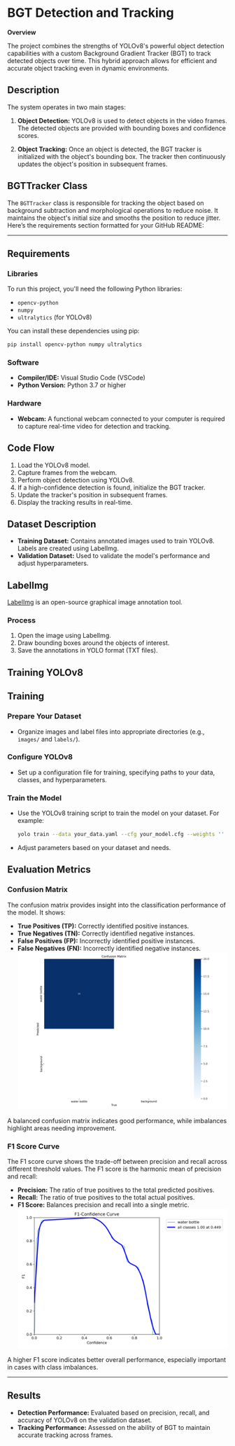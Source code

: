 # BGT Detection and Tracking

**Overview**

The project combines the strengths of YOLOv8's powerful object detection capabilities with a custom Background Gradient Tracker (BGT) to track detected objects over time. This hybrid approach allows for efficient and accurate object tracking even in dynamic environments.

## Description

The system operates in two main stages:

1. **Object Detection:** YOLOv8 is used to detect objects in the video frames. The detected objects are provided with bounding boxes and confidence scores.

2. **Object Tracking:** Once an object is detected, the BGT tracker is initialized with the object's bounding box. The tracker then continuously updates the object's position in subsequent frames.

## BGTTracker Class

The `BGTTracker` class is responsible for tracking the object based on background subtraction and morphological operations to reduce noise. It maintains the object's initial size and smooths the position to reduce jitter.
Here’s the requirements section formatted for your GitHub README:

---

## Requirements

### Libraries

To run this project, you'll need the following Python libraries:

- `opencv-python`
- `numpy`
- `ultralytics` (for YOLOv8)

You can install these dependencies using pip:

```bash
pip install opencv-python numpy ultralytics
```

### Software

- **Compiler/IDE:** Visual Studio Code (VSCode)
- **Python Version:** Python 3.7 or higher

### Hardware

- **Webcam:** A functional webcam connected to your computer is required to capture real-time video for detection and tracking.





## Code Flow

1. Load the YOLOv8 model.
2. Capture frames from the webcam.
3. Perform object detection using YOLOv8.
4. If a high-confidence detection is found, initialize the BGT tracker.
5. Update the tracker's position in subsequent frames.
6. Display the tracking results in real-time.

## Dataset Description

- **Training Dataset:** Contains annotated images used to train YOLOv8. Labels are created using LabelImg.
- **Validation Dataset:** Used to validate the model's performance and adjust hyperparameters.

## LabelImg

[LabelImg](https://github.com/tzutalin/labelImg) is an open-source graphical image annotation tool.

### Process

1. Open the image using LabelImg.
2. Draw bounding boxes around the objects of interest.
3. Save the annotations in YOLO format (TXT files).

## Training YOLOv8


## Training

### Prepare Your Dataset

- Organize images and label files into appropriate directories (e.g., `images/` and `labels/`).

### Configure YOLOv8

- Set up a configuration file for training, specifying paths to your data, classes, and hyperparameters.

### Train the Model

- Use the YOLOv8 training script to train the model on your dataset. For example:

  ```bash
  yolo train --data your_data.yaml --cfg your_model.cfg --weights '' --batch-size 16 --epochs 50
  ```

- Adjust parameters based on your dataset and needs.

## Evaluation Metrics

### Confusion Matrix

The confusion matrix provides insight into the classification performance of the model. It shows:

- **True Positives (TP):** Correctly identified positive instances.
- **True Negatives (TN):** Correctly identified negative instances.
- **False Positives (FP):** Incorrectly identified positive instances.
- **False Negatives (FN):** Incorrectly identified negative instances.
  ![Confusion Matrix](https://github.com/NimraSohail332/BGT-detection-and-tracking/blob/main/train17/confusion_matrix.png?raw=true)

A balanced confusion matrix indicates good performance, while imbalances highlight areas needing improvement.

### F1 Score Curve

The F1 score curve shows the trade-off between precision and recall across different threshold values. The F1 score is the harmonic mean of precision and recall:

- **Precision:** The ratio of true positives to the total predicted positives.
- **Recall:** The ratio of true positives to the total actual positives.
- **F1 Score:** Balances precision and recall into a single metric.
    ![Confusion Matrix](https://github.com/NimraSohail332/BGT-detection-and-tracking/blob/main/train17/F1_curve.png)

A higher F1 score indicates better overall performance, especially important in cases with class imbalances.

---


   

## Results

- **Detection Performance:** Evaluated based on precision, recall, and accuracy of YOLOv8 on the validation dataset.
- **Tracking Performance:** Assessed on the ability of BGT to maintain accurate tracking across frames.


